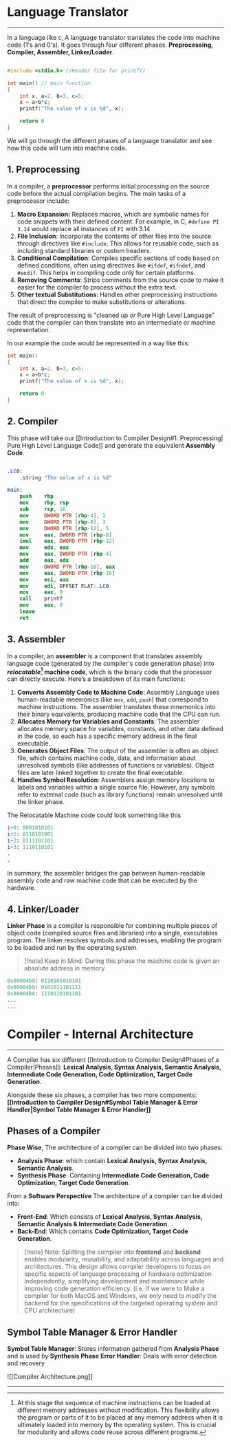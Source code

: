 # Language Translator
---

In a language like `C`, A language translator translates the code into machine code (1's and 0's). It goes through four different phases. __Preprocessing, Compiler, Assembler, Linker/Loader__.

```c

#include <stdio.h> //Header file for printf()

int main() // main function
{
	int x, a=2, b=3, c=5;
	x = a+b*c;
	printf("The value of x is %d", x);

	return 0
}
```
We will go through the different phases of a language translator and see how this code will turn into machine code.
## 1. Preprocessing

In a compiler, a **preprocessor** performs initial processing on the source code before the actual compilation begins. The main tasks of a preprocessor include:
1. __Macro Expansion:__ Replaces macros, which are symbolic names for code snippets with their defined content. For example, in C, `#define PI 3.14` would replace all instances of `PI` with 3.14
2. __File Inclusion__: Incorporate the contents of other files into the source through directives like `#include`. This allows for reusable code, such as including standard libraries or custom headers.
3. **Conditional Compilation**: Compiles specific sections of code based on defined conditions, often using directives like `#ifdef`, `#ifndef`, and `#endif`. This helps in compiling code only for certain platforms.
4. **Removing Comments**: Strips comments from the source code to make it easier for the compiler to process without the extra text.
5. **Other textual Substitutions**: Handles other preprocessing instructions that direct the compiler to make substitutions or alterations.

The result of preprocessing is "cleaned up _or_ Pure High Level Language" code that the compiler can then translate into an intermediate or machine representation.

In our example the code would be represented in a way like this:
```c
int main()
{
	int x, a=2, b=3, c=5;
	x = a+b*c;
	printf("The value of x is %d", x);

	return 0
}
```


## 2. Compiler

This phase will take our [[Introduction to Compiler Design#1. Preprocessing| Pure High Level Language Code]] and generate the equivalent **Assembly Code**.

```nasm

.LC0:
    .string "The value of x is %d"

main:
    push    rbp
    mov     rbp, rsp
    sub     rsp, 16
    mov     DWORD PTR [rbp-4], 2
    mov     DWORD PTR [rbp-8], 3
    mov     DWORD PTR [rbp-12], 5
    mov     eax, DWORD PTR [rbp-8]
    imul    eax, DWORD PTR [rbp-12]
    mov     edx, eax
    mov     eax, DWORD PTR [rbp-4]
    add     eax, edx
    mov     DWORD PTR [rbp-16], eax
    mov     eax, DWORD PTR [rbp-16]
    mov     esi, eax
    mov     edi, OFFSET FLAT:.LC0
    mov     eax, 0
    call    printf
    mov     eax, 0
    leave
    ret
```

## 3. Assembler

In a compiler, an **assembler** is a component that translates assembly language code (generated by the compiler's code generation phase) into **_relocatable_[^1] machine code**, which is the binary code that the processor can directly execute. Here’s a breakdown of its main functions:

1. **Converts Assembly Code to Machine Code**: Assembly Language uses human-readable mnemonics (like `mov`, `add`, `push`) that correspond to machine instructions. The assembler translates these mnemonics into their binary equivalents, producing machine code that the CPU can run.
2. **Allocates Memory for Variables and Constants**: The assembler allocates memory space for variables, constants, and other data defined in the code, so each has a specific memory address in the final executable.
3. **Generates Object Files**: The output of the assembler is often an object file, which contains machine code, data, and information about unresolved symbols (like addresses of functions or variables). Object files are later linked together to create the final executable.
4. **Handles Symbol Resolution**: Assemblers assign memory locations to labels and variables within a single source file. However, any symbols refer to external code (such as library functions) remain unresolved until the linker phase.

The Relocatable Machine code could look something like this
```mathematica
i+0: 0001010101
i+1: 0110101001
i+2: 0111101101
i+3: 1110110101
.
.
```

In summary, the assembler bridges the gap between human-readable assembly code and raw machine code that can be executed by the hardware.

## 4. Linker/Loader

**Linker Phase** in a compiler is responsible for combining multiple pieces of object code (compiled source files and libraries) into a single, executables program. The linker resolves symbols and addresses, enabling the program to be loaded and run by the operating system.

>[!note] Keep in Mind:
>During this phase the machine code is given an absolute address in memory

```mathematica
0x00004b8: 0110101010101
0x00004B9: 0101011101111
0x00004BA: 1110110101101
...
...
```

# Compiler - Internal Architecture
---
A Compiler has six different [[Introduction to Compiler Design#Phases of a Compiler|Phases]]: **Lexical Analysis, Syntax Analysis, Semantic Analysis, Intermediate Code Generation, Code Optimization, Target Code Generation**.

Alongside these six phases, a compiler has two more components: **[[Introduction to Compiler Design#Symbol Table Manager & Error Handler|Symbol Table Manager & Error Handler]]**

## Phases of a Compiler

**Phase Wise**, The architecture of a compiler can be divided into two phases:
- **Analysis Phase**: which contain **Lexical Analysis, Syntax Analysis, Semantic Analysis**.
- **Synthesis Phase**: Containing  **Intermediate Code Generation, Code Optimization, Target Code Generation**.

From a **Software Perspective** The architecture of a compiler can be divided into:
- **Front-End**: Which consists of **Lexical Analysis, Syntax Analysis, Semantic Analysis & Intermediate Code Generation**.
- **Back-End**: Which contains **Code Optimization, Target Code Generation**.

>[!note] Note:
>Splitting the compiler into **frontend** and **backend** enables modularity, reusability, and adaptability across languages and architectures. This design allows compiler developers to focus on specific aspects of language processing or hardware optimization independently, simplifying development and maintenance while improving code generation efficiency. (i.e. if we were to Make a compiler for both MacOS and Windows, we only need to modify the backend for the specifications of the targeted operating system and CPU architecture)

## Symbol Table Manager & Error Handler

**Symbol Table Manager**: Stores information gathered from **Analysis Phase** and is used by **Synthesis Phase**
**Error Handler**: Deals with error detection and recovery

![[Compiler Architecture.png]]






---
[^1]: At this stage the sequence of machine instructions can be loaded at different memory addresses without modification. This flexibility allows the program or parts of it to be placed at any memory address when it is ultimately loaded into memory by the operating system. This is crucial for modularity and allows code reuse across different programs.

